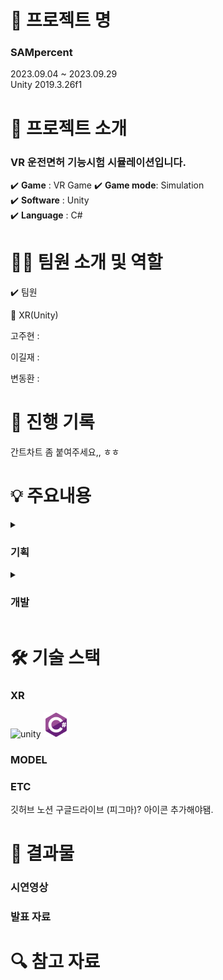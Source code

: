 # 📖 프로젝트 명
### SAMpercent  
   
2023.09.04 ~ 2023.09.29   
Unity 2019.3.26f1    

# 📃 프로젝트 소개

### VR 운전면허 기능시험 시뮬레이션입니다.

✔️ **Game** : VR Game 
✔️ **Game mode**: Simulation     
✔️ **Software** : Unity  
✔️ **Language** : C#   

# 👩‍🔧 팀원 소개 및 역할

✔️ 팀원   

🔹 XR(Unity)   
   <p>   고주현 : </p>
   <p>   이길재 : </p> 
   <p>   변동환 : </p>    


# 📅 진행 기록

간트차트 좀 붙여주세요,, ㅎㅎ


# 💡 주요내용

<details>
<summary>   
 
### 기획
</summary>
   토글 안 내용
</details>

<details>
<summary>      
 
### 개발
</summary>
내용
</details>



# 🛠 기술 스택   
### XR
 <img src="https://www.vectorlogo.zone/logos/unity3d/unity3d-icon.svg" alt="unity" width="40" height="40"/> <img src="https://raw.githubusercontent.com/devicons/devicon/master/icons/csharp/csharp-original.svg" alt="csharp" width="40" height="40"/>

### MODEL


### ETC
깃허브 노션 구글드라이브 (피그마)? 아이콘 추가해야됌.

# 📃 결과물   
### 시연영상


### 발표 자료   


# 🔍 참고 자료   

